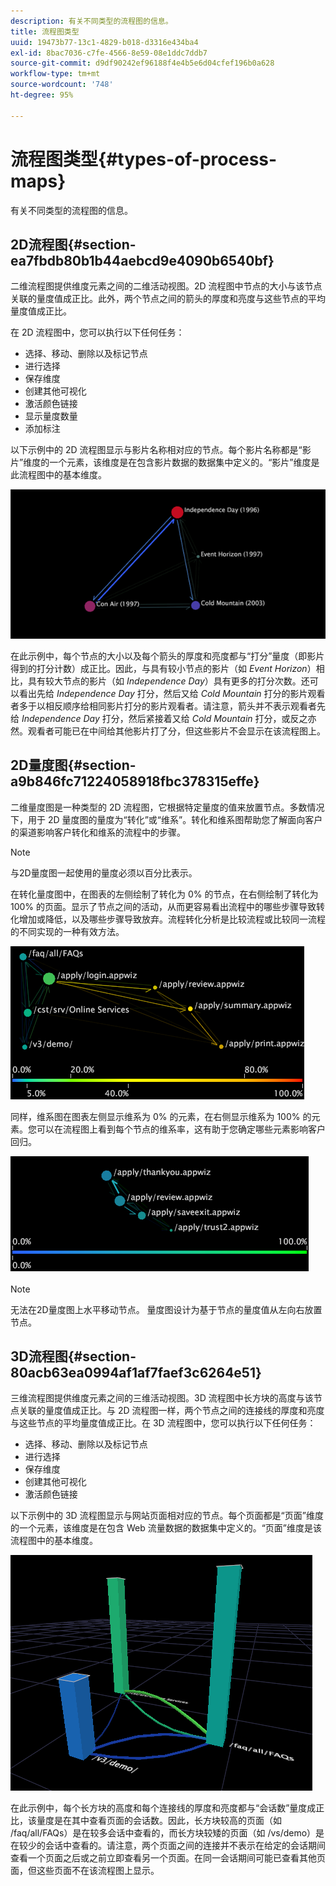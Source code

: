 ```yaml
---
description: 有关不同类型的流程图的信息。
title: 流程图类型
uuid: 19473b77-13c1-4829-b018-d3316e434ba4
exl-id: 8bac7036-c7fe-4566-8e59-08e1ddc7ddb7
source-git-commit: d9df90242ef96188f4e4b5e6d04cfef196b0a628
workflow-type: tm+mt
source-wordcount: '748'
ht-degree: 95%

---
```


# 流程图类型{#types-of-process-maps}

有关不同类型的流程图的信息。

## 2D流程图{#section-ea7fbdb80b1b44aebcd9e4090b6540bf}

二维流程图提供维度元素之间的二维活动视图。2D 流程图中节点的大小与该节点关联的量度值成正比。此外，两个节点之间的箭头的厚度和亮度与这些节点的平均量度值成正比。

在 2D 流程图中，您可以执行以下任何任务：

* 选择、移动、删除以及标记节点
* 进行选择
* 保存维度
* 创建其他可视化
* 激活颜色链接
* 显示量度数量
* 添加标注

以下示例中的 2D 流程图显示与影片名称相对应的节点。每个影片名称都是“影片”维度的一个元素，该维度是在包含影片数据的数据集中定义的。“影片”维度是此流程图中的基本维度。

![](assets/vis_2DProcessMap_MovieNodes.png)

在此示例中，每个节点的大小以及每个箭头的厚度和亮度都与“打分”量度（即影片得到的打分计数）成正比。因此，与具有较小节点的影片（如 *Event Horizon*）相比，具有较大节点的影片（如 *Independence Day*）具有更多的打分次数。还可以看出先给 *Independence Day* 打分，然后又给 *Cold Mountain* 打分的影片观看者多于以相反顺序给相同影片打分的影片观看者。请注意，箭头并不表示观看者先给 *Independence Day* 打分，然后紧接着又给 *Cold Mountain* 打分，或反之亦然。观看者可能已在中间给其他影片打了分，但这些影片不会显示在该流程图上。

## 2D量度图{#section-a9b846fc71224058918fbc378315effe}

二维量度图是一种类型的 2D 流程图，它根据特定量度的值来放置节点。多数情况下，用于 2D 量度图的量度为“转化”或“维系”。转化和维系图帮助您了解面向客户的渠道影响客户转化和维系的流程中的步骤。

>[!NOTE]
>
>与2D量度图一起使用的量度必须以百分比表示。

在转化量度图中，在图表的左侧绘制了转化为 0% 的节点，在右侧绘制了转化为 100% 的页面。显示了节点之间的活动，从而更容易看出流程中的哪些步骤导致转化增加或降低，以及哪些步骤导致放弃。流程转化分析是比较流程或比较同一流程的不同实现的一种有效方法。

![](assets/vis_2DMetricMap_Conversion.png)

同样，维系图在图表左侧显示维系为 0% 的元素，在右侧显示维系为 100% 的元素。您可以在流程图上看到每个节点的维系率，这有助于您确定哪些元素影响客户回归。

![](assets/vis_2DMetricMap_Retention.png)

>[!NOTE]
>
>无法在2D量度图上水平移动节点。 量度图设计为基于节点的量度值从左向右放置节点。

## 3D流程图{#section-80acb63ea0994af1af7faef3c6264e51}

三维流程图提供维度元素之间的三维活动视图。3D 流程图中长方块的高度与该节点关联的量度值成正比。与 2D 流程图一样，两个节点之间的连接线的厚度和亮度与这些节点的平均量度值成正比。在 3D 流程图中，您可以执行以下任何任务：

* 选择、移动、删除以及标记节点
* 进行选择
* 保存维度
* 创建其他可视化
* 激活颜色链接

以下示例中的 3D 流程图显示与网站页面相对应的节点。每个页面都是“页面”维度的一个元素，该维度是在包含 Web 流量数据的数据集中定义的。“页面”维度是该流程图中的基本维度。

![](assets/vis_3DProcessMap_PageNodes.png)

在此示例中，每个长方块的高度和每个连接线的厚度和亮度都与“会话数”量度成正比，该量度是在其中查看页面的会话数。因此，长方块较高的页面（如 /faq/all/FAQs）是在较多会话中查看的，而长方块较矮的页面（如 /vs/demo）是在较少的会话中查看的。请注意，两个页面之间的连接并不表示在给定的会话期间查看一个页面之后或之前立即查看另一个页面。在同一会话期间可能已查看其他页面，但这些页面不在该流程图上显示。
